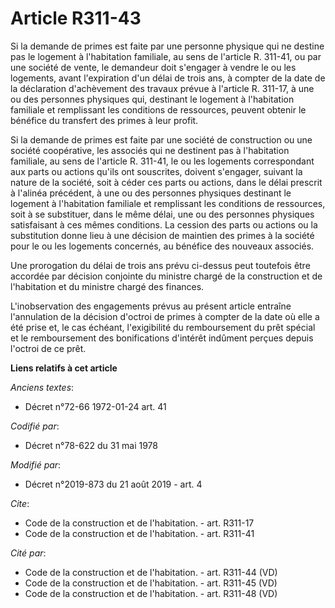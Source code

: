 # Article R311-43

Si la demande de primes est faite par une personne physique qui ne destine pas le logement à l'habitation familiale, au sens
de l'article R. 311-41, ou par une société de vente, le demandeur doit s'engager à vendre le ou les logements, avant
l'expiration d'un délai de trois ans, à compter de la date de la déclaration d'achèvement des travaux prévue à l'article R.
311-17, à une ou des personnes physiques qui, destinant le logement à l'habitation familiale et remplissant les conditions de
ressources, peuvent obtenir le bénéfice du transfert des primes à leur profit. 

Si la demande de primes est faite par une société de construction ou une société coopérative, les associés qui ne destinent
pas à l'habitation familiale, au sens de l'article R. 311-41, le ou les logements correspondant aux parts ou actions qu'ils
ont souscrites, doivent s'engager, suivant la nature de la société, soit à céder ces parts ou actions, dans le délai prescrit
à l'alinéa précédent, à une ou des personnes physiques destinant le logement à l'habitation familiale et remplissant les
conditions de ressources, soit à se substituer, dans le même délai, une ou des personnes physiques satisfaisant à ces mêmes
conditions. La cession des parts ou actions ou la substitution donne lieu à une décision de maintien des primes à la société
pour le ou les logements concernés, au bénéfice des nouveaux associés. 

Une prorogation du délai de trois ans prévu ci-dessus peut toutefois être accordée par décision conjointe du ministre chargé
de la construction et de l'habitation et du ministre chargé des finances. 

L'inobservation des engagements prévus au présent article entraîne l'annulation de la décision d'octroi de primes à compter
de la date où elle a été prise et, le cas échéant, l'exigibilité du remboursement du prêt spécial et le remboursement des
bonifications d'intérêt indûment perçues depuis l'octroi de ce prêt.

**Liens relatifs à cet article**

_Anciens textes_:

  - Décret n°72-66 1972-01-24 art. 41

_Codifié par_:

  - Décret n°78-622 du 31 mai 1978

_Modifié par_:

  - Décret n°2019-873 du 21 août 2019 - art. 4

_Cite_:

  - Code de la construction et de l'habitation. - art. R311-17
  - Code de la construction et de l'habitation. - art. R311-41

_Cité par_:

  - Code de la construction et de l'habitation. - art. R311-44 (VD)
  - Code de la construction et de l'habitation. - art. R311-45 (VD)
  - Code de la construction et de l'habitation. - art. R311-48 (VD)
